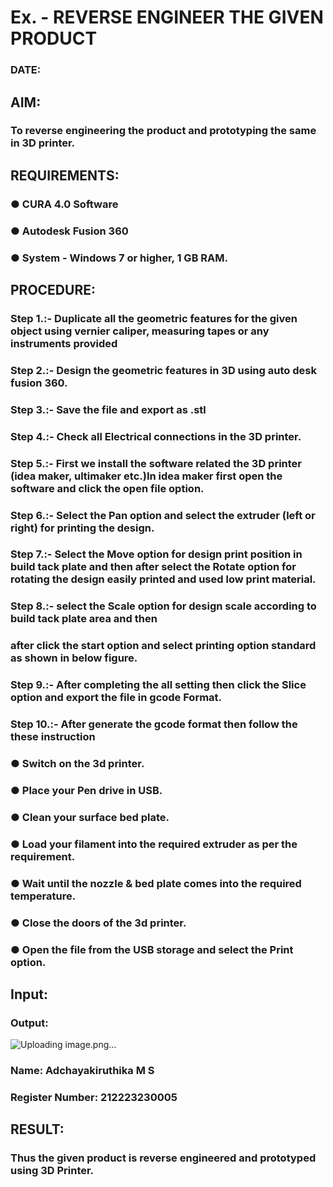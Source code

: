 # Ex.   - REVERSE ENGINEER THE GIVEN PRODUCT

### DATE: 

## AIM: 
### To reverse engineering the product and prototyping the same in 3D printer.

## REQUIREMENTS:
### ●	CURA 4.0 Software
### ●	 Autodesk Fusion 360
### ●	 System - Windows 7 or higher, 1 GB RAM.

## PROCEDURE:
### Step 1.:- Duplicate all the geometric features for the given object using vernier caliper, measuring tapes or any instruments provided
### Step 2.:- Design the geometric features in 3D using auto desk fusion 360.
### Step 3.:- Save the file and export as .stl
### Step 4.:- Check all Electrical connections in the 3D printer.
### Step 5.:- First we install the software related the 3D printer (idea maker, ultimaker etc.)In idea maker first open the software and click the open file option.
### Step 6.:- Select the Pan option and select the extruder (left or right) for printing the design.
### Step 7.:- Select the Move option for design print position in build tack plate and then after select the Rotate option for rotating the design easily printed and used low print material.
### Step 8.:- select the Scale option for design scale according to build tack plate area and then
### after click the start option and select printing option standard as shown in below figure.
### Step 9.:- After completing the all setting then click the Slice option and export the file in gcode Format.
### Step 10.:- After generate the gcode format then follow the these instruction 
  ###   ●	Switch on the 3d printer.
  ###   ●	Place your Pen drive in USB.
  ###   ●	Clean your surface bed plate.
  ###   ●	Load your filament into the required extruder as per the requirement.
  ###   ●	Wait until the nozzle & bed plate comes into the required temperature.
  ###   ●	Close the doors of the 3d printer.
  ###   ●	Open the file from the USB storage and select the Print option.

## Input:

### Output:
![Uploading image.png…]()

### Name: Adchayakiruthika M S

### Register Number: 212223230005

## RESULT:
###   Thus the given product is reverse engineered and prototyped using 3D Printer.
